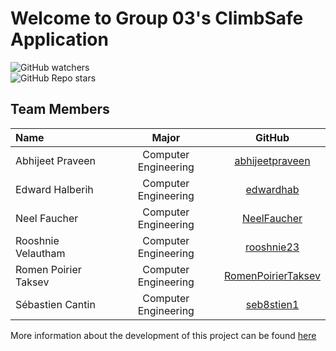 # Welcome to Group 03's ClimbSafe Application

![GitHub watchers](https://img.shields.io/github/watchers/F2021-ECSE223/ecse223-group-project-p3?style=social)
\
![GitHub Repo stars](https://img.shields.io/github/stars/F2021-ECSE223/ecse223-group-project-p3?style=social)
  
## Team Members 

  
| Name| Major|GitHub|
| :--- |:---:|:---:|
|Abhijeet Praveen | Computer Engineering| [abhijeetpraveen](https://github.com/abhijeetpraveen)|
|Edward Halberih     | Computer Engineering|[edwardhab](https://github.com/edwardhab)|
|Neel Faucher | Computer Engineering|[NeelFaucher](https://github.com/NeelFaucher)|
|Rooshnie Velautham    | Computer Engineering|[rooshnie23](https://github.com/rooshnie23)|
|Romen Poirier Taksev | Computer Engineering|[RomenPoirierTaksev](https://github.com/RomenPoirierTaksev)|
|Sébastien Cantin    | Computer Engineering |[seb8stien1](https://github.com/seb8stien1)|
  
More information about the development of this project can be found [here](https://github.com/F2021-ECSE223/ecse223-group-project-p3/wiki)

